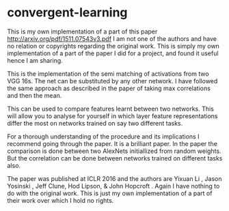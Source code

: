 # convergent-learning
This is my own implementation of a part of this paper http://arxiv.org/pdf/1511.07543v3.pdf 
I am not one of the authors and have no relation or copyrights regarding the original work. This is simply my own implementation of 
a part of the paper I did for a project, and found it useful hence I am sharing.


This is the implementation of the semi matching of activations from two VGG 16s. The net can be substituted by any other network. I
have followed the same approach as described in the paper of taking max correlations and then the mean.

This can be used to compare features learnt between two networks. This will allow you to analyse for yourself in which layer 
feature representations differ the most on networks trained on say two different tasks.

For a thorough understanding of the procedure and its implications I recommend going through the paper. It is a brilliant paper. In 
the paper the comparison is done between two AlexNets initiallized from random weights. But the correlation can be done 
between networks trained on different tasks also.

The paper was published at ICLR 2016 and the authors are Yixuan Li , Jason Yosinski , Jeff Clune, Hod Lipson, & John Hopcroft
. Again I have nothing to do with the original work. This is just my own implementation of a part of their work over which I hold
no rights. 




